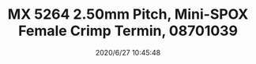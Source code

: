 ﻿---
layout: post 
title: MX 5264 2.50mm Pitch, Mini-SPOX Female Crimp Termin, 08701039
tags: 5264
categories: housing-terminal
overview: 2.50mm Pitch, Mini-SPOX Female Crimp Terminal, 22-28 AWG, Reel
series: 5264
part_number: 08701039
thumb_img: static/202006/348-thumb-20200627184709.jpg
image: static/202006/348-20200627184709.jpg
date: 2020/6/27 10:45:48
---



